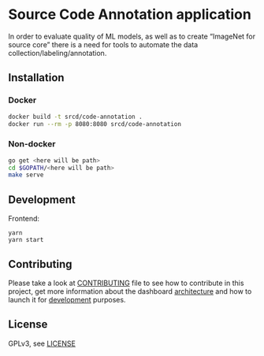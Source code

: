 # Source Code Annotation application

In order to evaluate quality of ML models, as well as to create “ImageNet for source core” there is a need for tools to automate the data collection/labeling/annotation.

## Installation

### Docker

```bash
docker build -t srcd/code-annotation .
docker run --rm -p 8080:8080 srcd/code-annotation
```

### Non-docker

```bash
go get <here will be path>
cd $GOPATH/<here will be path>
make serve
```

## Development

Frontend:

```
yarn
yarn start
```

## Contributing

Please take a look at [CONTRIBUTING](CONTRIBUTING.md) file to see how to contribute in this project, get more information about the dashboard [architecture](CONTRIBUTING.md#Architecture) and how to launch it for [development](CONTRIBUTING.md#Development) purposes.

## License

GPLv3, see [LICENSE](LICENSE)
